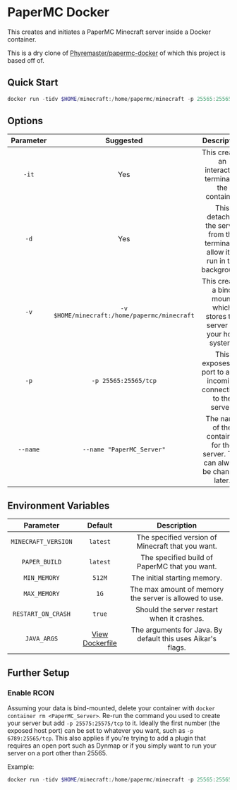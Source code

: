 # PaperMC Docker
This creates and initiates a PaperMC Minecraft server inside a Docker container.

This is a dry clone of [Phyremaster/papermc-docker](https://github.com/Phyremaster/papermc-docker) of which this project is based off of.

## Quick Start
```powershell
docker run -tidv $HOME/minecraft:/home/papermc/minecraft -p 25565:25565/tcp --name "PaperMC_Server" aceheliflyer/papermc:latest
```

## Options
| Parameter |                   Suggested                  |                                    Description                                   |
|:---------:|:--------------------------------------------:|:--------------------------------------------------------------------------------:|
|   `-it`   |                      Yes                     |              This creates an interactive terminal to the container.              |
|    `-d`   |                      Yes                     | This detaches the server from the terminal to allow it to run in the background. |
|    `-v`   | `-v $HOME/minecraft:/home/papermc/minecraft` |      This creates a bind mount which stores the server on your host system.      |
|    `-p`   |             `-p 25565:25565/tcp`             |        This exposes the port to allow incoming connections to the server.        |
|  `--name` |           `--name "PaperMC_Server"`          |    The name of the container for the server. This can always be changed later.   |

## Environment Variables
|      Parameter      |            Default            |                         Description                         |
|:-------------------:|:-----------------------------:|:-----------------------------------------------------------:|
| `MINECRAFT_VERSION` |            `latest`           |      The specified version of Minecraft that you want.      |
|    `PAPER_BUILD`    |            `latest`           |        The specified build of PaperMC that you want.        |
|     `MIN_MEMORY`    |             `512M`            |                 The initial starting memory.                |
|     `MAX_MEMORY`    |              `1G`             |    The max amount of memory the server is allowed to use.   |
|  `RESTART_ON_CRASH` |             `true`            |          Should the server restart when it crashes.         |
|     `JAVA_ARGS`     | [View Dockerfile](Dockerfile) | The arguments for Java. By default this uses Aikar's flags. |

## Further Setup

### Enable RCON
Assuming your data is bind-mounted, delete your container with `docker container rm <PaperMC_Server>`.
Re-run the command you used to create your server but add `-p 25575:25575/tcp` to it.
Ideally the first number (the exposed host port) can be set to whatever you want, such as `-p 6789:25565/tcp`.
This also applies if you're trying to add a plugin that requires an open port such as Dynmap or if you simply want to run your server on a port other than 25565.

Example:
```powershell
docker run -tidv $HOME/minecraft:/home/papermc/minecraft -p 25565:25565/tcp -p 25575:25575/tcp --name "PaperMC_Server" aceheliflyer/papermc:latest
```
